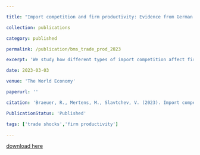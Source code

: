 ```yaml
---

title: "Import competition and firm productivity: Evidence from German manufacturing"

collection: publications

category: published

permalink: /publication/bms_trade_prod_2023

excerpt: 'We study how different types of import competition affect firm productivity using firm-product data from German manufacturing (2000–2014). Competition from high-income countries causes affected domestic firms to increase their productivity and lower their prices. Oppositely, import competition from low-wage countries does not lead to firm productivity gains. Instead, domestic firms` sales and input usage decline. Our findings confirm the intuition of ladder models that the effect of competition depends on the “closeness” of competitors. They are in line with widespread X-inefficiencies throughout the economy, which firms reduce in response to competition from high-income countries.'

date: 2023-03-03

venue: 'The World Economy'

paperurl: ''

citation: 'Braeuer, R., Mertens, M., Slavtchev, V. (2023). Import competition and firm productivity: Evidence from German manufacturing. The World Economy, 00, 00–21.'

PublicationStatus: 'Published'

tags: ['trade shocks','firm productivity']

---
```


[download here](https://onlinelibrary.wiley.com/doi/10.1111/twec.13409)